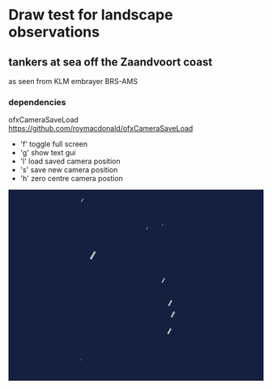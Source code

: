 # Draw test for landscape observations

## tankers at sea off the Zaandvoort coast

as seen from KLM embrayer BRS-AMS

### dependencies

ofxCameraSaveLoad https://github.com/roymacdonald/ofxCameraSaveLoad

* 'f' toggle full screen
* 'g' show text gui
* 'l' load saved camera position
* 's' save new camera position
* 'h' zero centre camera postion

![screenshot](tankers-screenshot.png)


